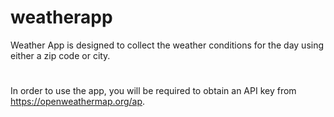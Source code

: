 # weatherapp
Weather App is designed to collect the weather conditions for the day using either a zip code or city.
#
In order to use the app, you will be required to obtain an API key from https://openweathermap.org/ap.
